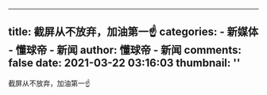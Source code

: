 
---
title: 截屏从不放弃，加油第一☝️
categories: 
    - 新媒体
    - 懂球帝 - 新闻
author: 懂球帝 - 新闻
comments: false
date: 2021-03-22 03:16:03
thumbnail: ''
---

<div>   
截屏从不放弃，加油第一☝️  
</div>
            